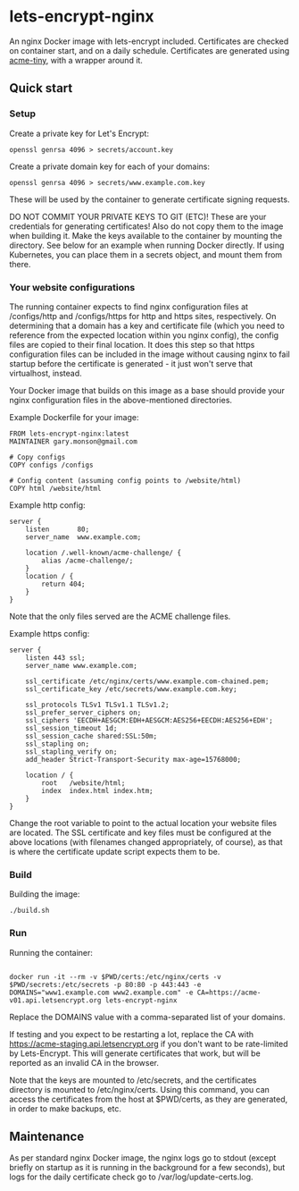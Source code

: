 # lets-encrypt-nginx

An nginx Docker image with lets-encrypt included.  Certificates are checked on
container start, and on a daily schedule.  Certificates are generated using
[acme-tiny](https://github.com/diafygi/acme-tiny), with a wrapper around it.

## Quick start

### Setup

Create a private key for Let's Encrypt:

```
openssl genrsa 4096 > secrets/account.key
```

Create a private domain key for each of your domains:

```
openssl genrsa 4096 > secrets/www.example.com.key
```

These will be used by the container to generate certificate signing requests.

DO NOT COMMIT YOUR PRIVATE KEYS TO GIT (ETC)!  These are your credentials for
generating certificates!  Also do not copy them to the image when building it.
Make the keys available to the container by mounting the directory.  See below
for an example when running Docker directly.  If using Kubernetes, you can
  place them in a secrets object, and mount them from there.

### Your website configurations

The running container expects to find nginx configuration files at
/configs/http and /configs/https for http and https sites, respectively.  On
determining that a domain has a key and certificate file (which you need to
reference from the expected location within you nginx config), the config files
are copied to their final location.  It does this step so that https
configuration files can be included in the image without causing nginx to fail
startup before the certificate is generated - it just won't serve that
virtualhost, instead.

Your Docker image that builds on this image as a base should provide your nginx
configuration files in the above-mentioned directories.

Example Dockerfile for your image:

```
FROM lets-encrypt-nginx:latest
MAINTAINER gary.monson@gmail.com

# Copy configs
COPY configs /configs

# Config content (assuming config points to /website/html)
COPY html /website/html
```

Example http config:

```
server {
    listen       80;
    server_name  www.example.com;

    location /.well-known/acme-challenge/ {
        alias /acme-challenge/;
    }
    location / {
        return 404;
    }
}
```

Note that the only files served are the ACME challenge files.

Example https config:

```
server {
    listen 443 ssl;
    server_name www.example.com;

    ssl_certificate /etc/nginx/certs/www.example.com-chained.pem;
    ssl_certificate_key /etc/secrets/www.example.com.key;

    ssl_protocols TLSv1 TLSv1.1 TLSv1.2;
    ssl_prefer_server_ciphers on;
    ssl_ciphers 'EECDH+AESGCM:EDH+AESGCM:AES256+EECDH:AES256+EDH';
    ssl_session_timeout 1d;
    ssl_session_cache shared:SSL:50m;
    ssl_stapling on;
    ssl_stapling_verify on;
    add_header Strict-Transport-Security max-age=15768000;

    location / {
        root   /website/html;
        index  index.html index.htm;
    }
}
```

Change the root variable to point to the actual location your website files are
located.  The SSL certificate and key files must be configured at the above
locations (with filenames changed appropriately, of course), as that is where
the certificate update script expects them to be.

### Build

Building the image:

```
./build.sh
```

### Run

Running the container:

```

docker run -it --rm -v $PWD/certs:/etc/nginx/certs -v $PWD/secrets:/etc/secrets -p 80:80 -p 443:443 -e DOMAINS="www1.example.com www2.example.com" -e CA=https://acme-v01.api.letsencrypt.org lets-encrypt-nginx
```

Replace the DOMAINS value with a comma-separated list of your domains.

If testing and you expect to be restarting a lot, replace the CA with
https://acme-staging.api.letsencrypt.org if you don't want to be rate-limited
by Lets-Encrypt.  This will generate certificates that work, but will be
reported as an invalid CA in the browser.

Note that the keys are mounted to /etc/secrets, and the certificates directory
is mounted to /etc/nginx/certs.  Using this command, you can access the
certificates from the host at $PWD/certs, as they are generated, in order to
make backups, etc.

## Maintenance

As per standard nginx Docker image, the nginx logs go to stdout (except briefly
on startup as it is running in the background for a few seconds), but logs for
the daily certificate check go to /var/log/update-certs.log.
